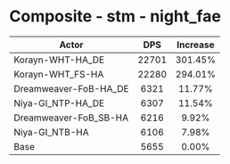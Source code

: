 # Composite - stm - night_fae
| Actor | DPS | Increase |
|---|:---:|:---:|
|Korayn-WHT-HA_DE|22701|301.45%|
|Korayn-WHT_FS-HA|22280|294.01%|
|Dreamweaver-FoB-HA_DE|6321|11.77%|
|Niya-GI_NTP-HA_DE|6307|11.54%|
|Dreamweaver-FoB_SB-HA|6216|9.92%|
|Niya-GI_NTB-HA|6106|7.98%|
|Base|5655|0.00%|
